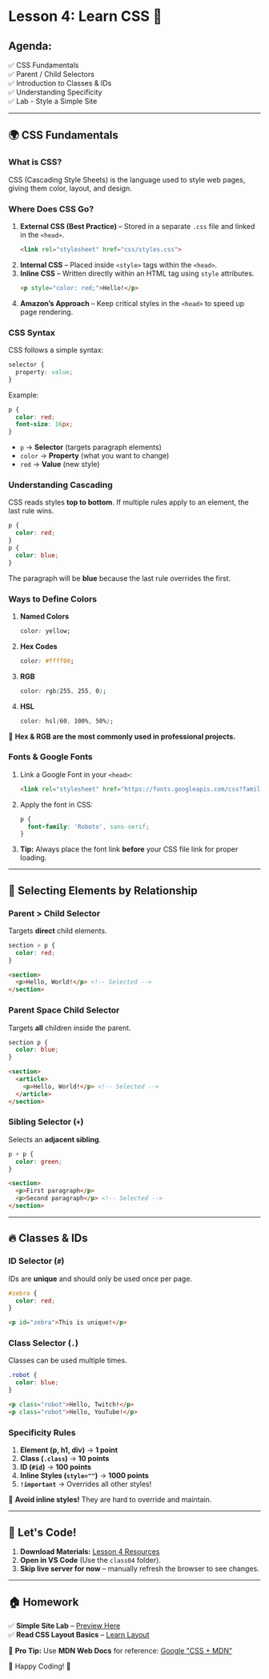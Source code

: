 # Lesson 4: Learn CSS 🚀  

## **Agenda:**  
✅ CSS Fundamentals  
✅ Parent / Child Selectors  
✅ Introduction to Classes & IDs  
✅ Understanding Specificity  
✅ Lab - Style a Simple Site  

---

## 🌍 **CSS Fundamentals**

### What is CSS?
CSS (Cascading Style Sheets) is the language used to style web pages, giving them color, layout, and design.

### **Where Does CSS Go?**
1. **External CSS (Best Practice)** – Stored in a separate `.css` file and linked in the `<head>`.
   ```html
   <link rel="stylesheet" href="css/styles.css">
   ```
2. **Internal CSS** – Placed inside `<style>` tags within the `<head>`.
3. **Inline CSS** – Written directly within an HTML tag using `style` attributes.
   ```html
   <p style="color: red;">Hello!</p>
   ```
4. **Amazon’s Approach** – Keep critical styles in the `<head>` to speed up page rendering.

### **CSS Syntax**
CSS follows a simple syntax:
```css
selector {
  property: value;
}
```
Example:
```css
p {
  color: red;
  font-size: 16px;
}
```
- `p` → **Selector** (targets paragraph elements)
- `color` → **Property** (what you want to change)
- `red` → **Value** (new style)

### **Understanding Cascading**
CSS reads styles **top to bottom**. If multiple rules apply to an element, the last rule wins.
```css
p {
  color: red;
}
p {
  color: blue;
}
```
The paragraph will be **blue** because the last rule overrides the first.

### **Ways to Define Colors**
1. **Named Colors**
   ```css
   color: yellow;
   ```
2. **Hex Codes**
   ```css
   color: #ffff00;
   ```
3. **RGB**
   ```css
   color: rgb(255, 255, 0);
   ```
4. **HSL**
   ```css
   color: hsl(60, 100%, 50%);
   ```
🔹 **Hex & RGB are the most commonly used in professional projects.**

### **Fonts & Google Fonts**
1. Link a Google Font in your `<head>`:
   ```html
   <link rel="stylesheet" href="https://fonts.googleapis.com/css?family=Roboto">
   ```
2. Apply the font in CSS:
   ```css
   p {
     font-family: 'Roboto', sans-serif;
   }
   ```
3. **Tip:** Always place the font link **before** your CSS file link for proper loading.

---

## 🎯 **Selecting Elements by Relationship**

### **Parent > Child Selector**
Targets **direct** child elements.
```css
section > p {
  color: red;
}
```
```html
<section>
  <p>Hello, World!</p> <!-- Selected -->
</section>
```

### **Parent Space Child Selector**
Targets **all** children inside the parent.
```css
section p {
  color: blue;
}
```
```html
<section>
  <article>
    <p>Hello, World!</p> <!-- Selected -->
  </article>
</section>
```

### **Sibling Selector (`+`)**
Selects an **adjacent sibling**.
```css
p + p {
  color: green;
}
```
```html
<section>
  <p>First paragraph</p>
  <p>Second paragraph</p> <!-- Selected -->
</section>
```

---

## 🔥 **Classes & IDs**

### **ID Selector (`#`)**
IDs are **unique** and should only be used once per page.
```css
#zebra {
  color: red;
}
```
```html
<p id="zebra">This is unique!</p>
```

### **Class Selector (`.`)**
Classes can be used multiple times.
```css
.robot {
  color: blue;
}
```
```html
<p class="robot">Hello, Twitch!</p>
<p class="robot">Hello, YouTube!</p>
```

### **Specificity Rules**
1. **Element (p, h1, div)** → **1 point**
2. **Class (`.class`)** → **10 points**
3. **ID (`#id`)** → **100 points**
4. **Inline Styles (`style=""`)** → **1000 points**
5. **`!important`** → Overrides all other styles!

🚨 **Avoid inline styles!** They are hard to override and maintain.

---

## 🎯 **Let's Code!**

1. **Download Materials:** [Lesson 4 Resources](https://drive.google.com/file/d/1nb5QadNC2Z1x2oqH9zIMZFVbYjarM5Br/view)
2. **Open in VS Code** (Use the `class04` folder).
3. **Skip live server for now** – manually refresh the browser to see changes.

---

## 🏠 **Homework**
✅ **Simple Site Lab** – [Preview Here](https://communitytaught.org/img/resources/simple-site-lab.png)  
✅ **Read CSS Layout Basics** – [Learn Layout](https://learnlayout.com)  

📌 **Pro Tip:** Use **MDN Web Docs** for reference: [Google "CSS + MDN"](https://developer.mozilla.org/en-US/docs/Web/CSS)

🚀 Happy Coding! 🎨

